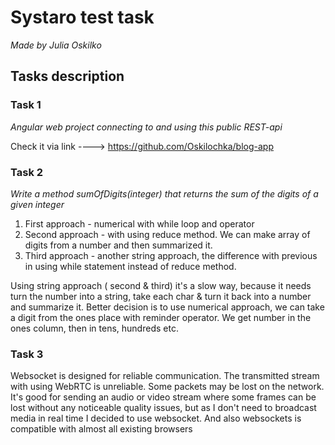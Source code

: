 # Systaro test task

*Made by Julia Oskilko*

## Tasks description

### Task 1
*Angular web project connecting to and using this public REST-api*

Check it via link ---->    https://github.com/Oskilochka/blog-app

### Task 2

*Write a method sumOfDigits(integer) that returns the sum of the digits of a given integer*

1. First approach - numerical with while loop and operator 
2. Second approach - with using reduce method. We can make array of digits from a number and then summarized it. 
3. Third approach -  another string approach, the difference with previous in using while statement instead of reduce method. 

Using string approach ( second & third) it's a slow way, because it needs turn the number into a string, take each char & turn it back into a number and summarize it.
Better decision is to use numerical approach, we can take a digit from the ones place with reminder operator. We get number in the ones column, then in tens, hundreds etc.

### Task 3

Websocket is designed for reliable communication. The transmitted
stream with using WebRTC is unreliable. Some packets may be lost on the network.
It's good for sending an audio or video stream where some frames can be lost without 
any noticeable quality issues, but as I don't need to 
broadcast media in real time I decided to use websocket.
And also websockets is compatible with almost all existing browsers





